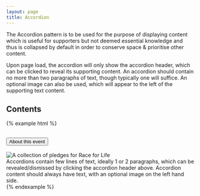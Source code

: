 ```yaml
---
layout: page
title: Accordion
---
```


The Accordion pattern is to be used for the purpose of displaying content which is useful for supporters but not deemed essential knowledge and thus is collapsed by default in order to conserve space & prioritise other content.

Upon page load, the accordion will only show the accordion header, which can be clicked to reveal its supporting content. An accordion should contain no more than two paragraphs of text, though typically one will suffice. An optional image can also be used, which will appear to the left of the supporting text content.

## Contents

{% example html %}
  <h2 class="accordion-header"><button data-target="#accordion-1" data-toggle="collapse" aria-expanded="false" aria-controls="accordion-1">About this event</button></h2>
  <div id="accordion-1" class="collapse accordion-content">
    <div class="accordion-image">
      <img src="{{ site.baseurl }}/assets/images/rfl.jpg" alt="A collection of pledges for Race for Life" />
    </div>
    <div class="accordion-summary">Accordions contain few lines of text, ideally 1 or 2 paragraphs, which can be revealed/dismissed by clicking the accordion header above. Accordion content should always have text, with an optional image on the left hand side.</div>
  </div>
{% endexample %}

